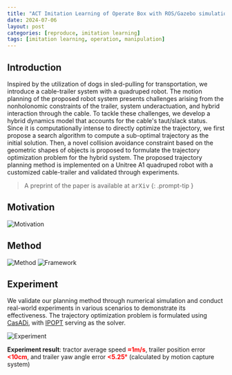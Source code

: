 ```yaml
---
title: "ACT Imitation Learning of Operate Box with ROS/Gazebo simulation"
date: 2024-07-06
layout: post
categories: [reproduce, imitation learning]
tags: [imitation learning, operation, manipulation]
---
```


## Introduction
Inspired by the utilization of dogs in sled-pulling for transportation, we introduce a cable-trailer system with a quadruped robot. The motion planning of the proposed robot system presents challenges arising from the nonholonomic constraints of the trailer, system underactuation, and hybrid interaction through the cable. To tackle these challenges, we develop a hybrid dynamics model that accounts for the cable's taut/slack status. Since it is computationally intense to directly optimize the trajectory, we first propose a search algorithm to compute a sub-optimal trajectory as the initial solution. Then, a novel collision avoidance constraint based on the geometric shapes of objects is proposed to formulate the trajectory optimization problem for the hybrid system. The proposed trajectory planning method is implemented on a Unitree A1 quadruped robot with a customized cable-trailer and validated through experiments.

> A preprint of the paper is available at <kbd><a href="https://arxiv.org/abs/2404.12220" target="_blank" style="text-decoration: none; color: inherit;" >arXiv</a></kbd>
{: .prompt-tip }

<!-- , which is submitted to IEEE/RSJ International Conference on Intelligent Robots and Systems (IROS), 2024 -->

## Motivation
![Motivation](/images/slednav/sledinspir.bmp)

## Method
![Method](/images/slednav/sledmethod.bmp)
![Framework](/images/slednav/sledframe.bmp)

## Experiment
We validate our planning method through numerical simulation and conduct real-world experiments in various scenarios to demonstrate its effectiveness. The trajectory optimization problem is formulated using [CasADi](https://web.casadi.org/), with [IPOPT](https://github.com/coin-or/Ipopt) serving as the solver.

![Experiment](/images/slednav/sledtest.bmp)

**Experiment result**: tractor average speed **<font color="red">≈1m/s</font>**, trailer position error **<font color="red"><10cm</font>**, and trailer yaw angle error **<font color="red"><5.25°</font>** (calculated by motion capture system)
